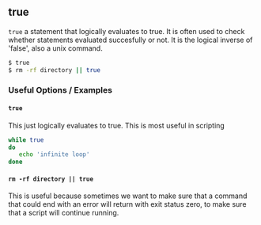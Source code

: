 ---
---

true
--

`true` a statement that logically evaluates to true. It is often used to check whether statements evaluated succesfully or not. It is the logical inverse of 'false', also a unix command.

~~~ bash
$ true
$ rm -rf directory || true
~~~

<!--more-->

### Useful Options / Examples

#### `true`

This just logically evaluates to true. This is most useful in scripting 

~~~ bash
while true
do
   echo 'infinite loop'
done
~~~

#### `rm -rf directory || true`

This is useful because sometimes we want to make sure that a command that could end with an error will return with exit status zero, to make sure that a script will continue running.

